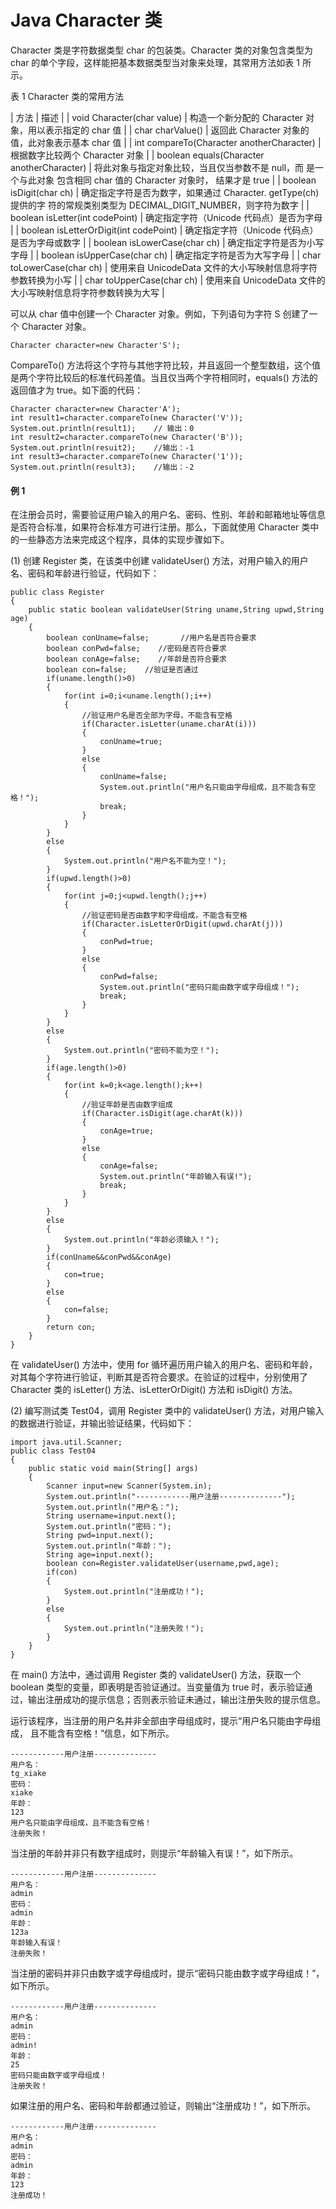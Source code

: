 # Java Character 类

Character 类是字符数据类型 char 的包装类。Character 类的对象包含类型为 char 的单个字段，这样能把基本数据类型当对象来处理，其常用方法如表 1 所示。

表 1 Character 类的常用方法

| 方法 | 描述 |
| void Character(char value) | 构造一个新分配的 Character 对象，用以表示指定的 char 值 |
| char charValue() | 返回此 Character 对象的值，此对象表示基本 char 值 |
| int compareTo(Character anotherCharacter) | 根据数字比较两个 Character 对象 |
| boolean equals(Character anotherCharacter) | 将此对象与指定对象比较，当且仅当参数不是 null，而 是一个与此对象 包含相同 char 值的 Character 对象时， 结果才是 true |
| boolean isDigit(char ch) | 确定指定字符是否为数字，如果通过 Character. getType(ch) 提供的字 符的常规类别类型为 DECIMAL_DIGIT_NUMBER，则字符为数字 |
| boolean isLetter(int codePoint) | 确定指定字符（Unicode 代码点）是否为字母 |
| boolean isLetterOrDigit(int codePoint) | 确定指定字符（Unicode 代码点）是否为字母或数字 |
| boolean isLowerCase(char ch) | 确定指定字符是否为小写字母 |
| boolean isUpperCase(char ch) | 确定指定字符是否为大写字母 |
| char toLowerCase(char ch) | 使用来自 UnicodeData 文件的大小写映射信息将字符参数转换为小写 |
| char toUpperCase(char ch) | 使用来自 UnicodeData 文件的大小写映射信息将字符参数转换为大写 |

可以从 char 值中创建一个 Character 对象。例如，下列语句为字符 S 创建了一个 Character 对象。

```
Character character=new Character'S');
```

CompareTo() 方法将这个字符与其他字符比较，并且返回一个整型数组，这个值是两个字符比较后的标准代码差值。当且仅当两个字符相同时，equals() 方法的返回值才为 true。如下面的代码：

```
Character character=new Character'A');
int result1=character.compareTo(new Character('V'));
System.out.println(result1);    // 输出：0
int result2=character.compareTo(new Character('B'));
System.out.println(resuit2);    //输出：-1
int result3=character.compareTo(new Character('1'));
System.out.println(result3);    //输出：-2
```

#### 例 1

在注册会员时，需要验证用户输入的用户名、密码、性别、年龄和邮箱地址等信息是否符合标准，如果符合标准方可进行注册。那么，下面就使用 Character 类中的一些静态方法来完成这个程序，具体的实现步骤如下。

(1) 创建 Register 类，在该类中创建 validateUser() 方法，对用户输入的用户名、密码和年龄进行验证，代码如下：

```
public class Register
{
    public static boolean validateUser(String uname,String upwd,String age)
    {
        boolean conUname=false;       //用户名是否符合要求
        boolean conPwd=false;    //密码是否符合要求
        boolean conAge=false;    //年龄是否符合要求
        boolean con=false;    //验证是否通过
        if(uname.length()>0)
        {
            for(int i=0;i<uname.length();i++)
            {
                //验证用户名是否全部为字母，不能含有空格
                if(Character.isLetter(uname.charAt(i)))
                {
                    conUname=true;
                }
                else
                {
                    conUname=false;
                    System.out.println("用户名只能由字母组成，且不能含有空格！");
                    break;
                }
            }
        }
        else
        {
            System.out.println("用户名不能为空！");
        }
        if(upwd.length()>0)
        {
            for(int j=0;j<upwd.length();j++)
            {
                //验证密码是否由数字和字母组成，不能含有空格
                if(Character.isLetterOrDigit(upwd.charAt(j)))
                {
                    conPwd=true;
                }
                else
                {
                    conPwd=false;
                    System.out.println("密码只能由数字或字母组成！");
                    break;
                }
            }
        }
        else
        {
            System.out.println("密码不能为空！");
        }
        if(age.length()>0)
        {
            for(int k=0;k<age.length();k++)
            {
                //验证年龄是否由数字组成
                if(Character.isDigit(age.charAt(k)))
                {
                    conAge=true;
                }
                else
                {
                    conAge=false;
                    System.out.println("年龄输入有误!");
                    break;
                }
            }
        }
        else
        {
            System.out.println("年龄必须输入！");
        }
        if(conUname&&conPwd&&conAge)
        {
            con=true;
        }
        else
        {
            con=false;
        }
        return con;
    }
}
```

在 validateUser() 方法中，使用 for 循环遍历用户输入的用户名、密码和年龄，对其每个字符进行验证，判断其是否符合要求。在验证的过程中，分别使用了 Character 类的 isLetter() 方法、isLetterOrDigit() 方法和 isDigit() 方法。

(2) 编写测试类 Test04，调用 Register 类中的 validateUser() 方法，对用户输入的数据进行验证，并输出验证结果，代码如下：

```
import java.util.Scanner;
public class Test04
{
    public static void main(String[] args)
    {
        Scanner input=new Scanner(System.in);
        System.out.println("------------用户注册--------------");
        System.out.println("用户名：");
        String username=input.next();
        System.out.println("密码：");
        String pwd=input.next();
        System.out.println("年龄：");
        String age=input.next();
        boolean con=Register.validateUser(username,pwd,age);
        if(con)
        {
            System.out.println("注册成功！");
        }
        else
        {
            System.out.println("注册失败！");
        }
    }
}
```

在 main() 方法中，通过调用 Register 类的 validateUser() 方法，获取一个 boolean 类型的变量，即表明是否验证通过。当变量值为 true 时，表示验证通过，输出注册成功的提示信息；否则表示验证未通过，输出注册失败的提示信息。

运行该程序，当注册的用户名并非全部由字母组成时，提示“用户名只能由字母组成， 且不能含有空格！”信息，如下所示。

```
------------用户注册--------------
用户名：
tg_xiake
密码：
xiake
年龄：
123
用户名只能由字母组成，且不能含有空格！
注册失败！
```

当注册的年龄并非只有数字组成时，则提示“年龄输入有误！”，如下所示。

```
------------用户注册--------------
用户名：
admin
密码：
admin
年龄：
123a
年龄输入有误！
注册失败！
```

当注册的密码并非只由数字或字母组成时，提示“密码只能由数字或字母组成！”，如下所示。

```
------------用户注册--------------
用户名：
admin
密码：
admin!
年龄：
25
密码只能由数字或字母组成！
注册失败！
```

如果注册的用户名、密码和年龄都通过验证，则输出“注册成功！”，如下所示。

```
------------用户注册--------------
用户名：
admin
密码：
admin
年龄：
123
注册成功！
```